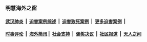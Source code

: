 
### 明慧海外之窗

####  [武汉肺炎](indexes/365.md?t=04112301) &nbsp;|&nbsp;  [迫害案例综述](indexes/328.md?t=04112301) &nbsp;|&nbsp; [迫害致死案例](indexes/277.md?t=04112301)  &nbsp;|&nbsp; [更多迫害案例](indexes/81.md?t=04112301)  &nbsp;|&nbsp; 
####  [时事评论](indexes/19.md?t=04112301) &nbsp;|&nbsp; [海外简讯](indexes/245.md?t=04112301)&nbsp;|&nbsp;  [社会支持](indexes/140.md?t=04112301) &nbsp;|&nbsp; [褒奖决议](indexes/282.md?t=04112301) &nbsp;|&nbsp; [社区报道](indexes/91.md?t=04112301)  &nbsp;|&nbsp; [天人之间](indexes/78.md?t=04112301) 

